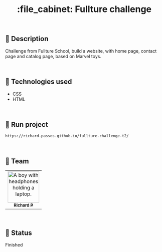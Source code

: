 <h1 align="center">:file_cabinet: Fullture challenge</h1>

<br>

## :memo: Description
Challenge from Fullture School, build a website, with home page, contact page and catalog page, based on Marvel toys.

<br>

## :wrench: Technologies used
* CSS
* HTML

<br>

## :rocket: Run project
```
https://richard-passos.github.io/fullture-challenge-t2/
```

<br>

## :handshake: Team
<table>
  <tr>
    <td align="center">
      <a href="https://github.com/Richard-Passos">
        <img src="https://img.freepik.com/vetores-premium/desenho-de-desenho-animado-de-um-programador_29937-8176.jpg" width="100px;" alt="A boy with headphones holding a laptop."/><br>
        <sub>
          <b>Richard P</b>
        </sub>
      </a>
    </td>
  </tr>
</table>

<br>

## :dart: Status
Finished
